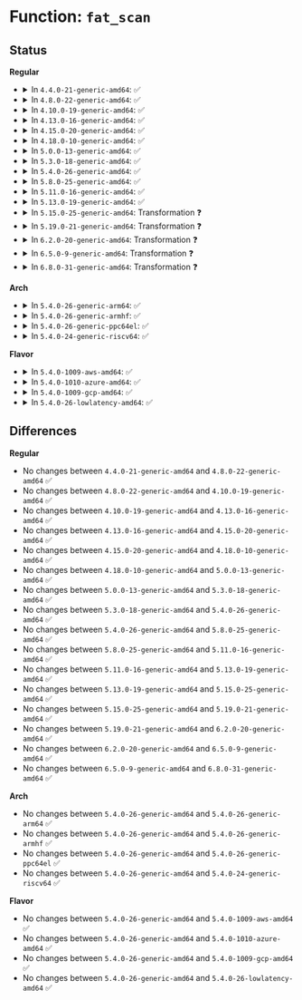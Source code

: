 # Function: <code>fat_scan</code>

## Status
<b>Regular</b>
<ul>
<li>
<details>
<summary>In <code>4.4.0-21-generic-amd64</code>: ✅</summary>

```c
int fat_scan(struct inode * dir, const unsigned char * name, struct fat_slot_info * sinfo)
```

```json
{
  "name": "fat_scan",
  "collision_type": "Unique Global",
  "inline_type": "No",
  "funcs": [
    {
      "addr": 18446744071581953664,
      "name": "fat_scan",
      "external": true,
      "loc": "fs/fat/dir.c:954",
      "file": "fs/fat/dir.c",
      "inline": "seen, unknown",
      "caller_inline": [],
      "caller_func": [
        "fs/fat/namei_vfat.c:vfat_find_form"
      ]
    }
  ],
  "symbols": [
    {
      "addr": 18446744071581953664,
      "name": "fat_scan",
      "section": ".text",
      "bind": "STB_GLOBAL",
      "size": 216
    }
  ]
}
```
</details>
</li>
<li>
<details>
<summary>In <code>4.8.0-22-generic-amd64</code>: ✅</summary>

```c
int fat_scan(struct inode * dir, const unsigned char * name, struct fat_slot_info * sinfo)
```

```json
{
  "name": "fat_scan",
  "collision_type": "Unique Global",
  "inline_type": "No",
  "funcs": [
    {
      "addr": 18446744071582164272,
      "name": "fat_scan",
      "external": true,
      "loc": "fs/fat/dir.c:954",
      "file": "fs/fat/dir.c",
      "inline": "seen, unknown",
      "caller_inline": [],
      "caller_func": [
        "fs/fat/namei_vfat.c:vfat_find_form"
      ]
    }
  ],
  "symbols": [
    {
      "addr": 18446744071582164272,
      "name": "fat_scan",
      "section": ".text",
      "bind": "STB_GLOBAL",
      "size": 216
    }
  ]
}
```
</details>
</li>
<li>
<details>
<summary>In <code>4.10.0-19-generic-amd64</code>: ✅</summary>

```c
int fat_scan(struct inode * dir, const unsigned char * name, struct fat_slot_info * sinfo)
```

```json
{
  "name": "fat_scan",
  "collision_type": "Unique Global",
  "inline_type": "No",
  "funcs": [
    {
      "addr": 18446744071582253680,
      "name": "fat_scan",
      "external": true,
      "loc": "fs/fat/dir.c:954",
      "file": "fs/fat/dir.c",
      "inline": "seen, unknown",
      "caller_inline": [],
      "caller_func": [
        "fs/fat/namei_vfat.c:vfat_find_form"
      ]
    }
  ],
  "symbols": [
    {
      "addr": 18446744071582253680,
      "name": "fat_scan",
      "section": ".text",
      "bind": "STB_GLOBAL",
      "size": 216
    }
  ]
}
```
</details>
</li>
<li>
<details>
<summary>In <code>4.13.0-16-generic-amd64</code>: ✅</summary>

```c
int fat_scan(struct inode * dir, const unsigned char * name, struct fat_slot_info * sinfo)
```

```json
{
  "name": "fat_scan",
  "collision_type": "Unique Global",
  "inline_type": "No",
  "funcs": [
    {
      "addr": 18446744071582338624,
      "name": "fat_scan",
      "external": true,
      "loc": "fs/fat/dir.c:954",
      "file": "fs/fat/dir.c",
      "inline": "seen, unknown",
      "caller_inline": [],
      "caller_func": [
        "fs/fat/namei_vfat.c:vfat_find_form"
      ]
    }
  ],
  "symbols": [
    {
      "addr": 18446744071582338624,
      "name": "fat_scan",
      "section": ".text",
      "bind": "STB_GLOBAL",
      "size": 216
    }
  ]
}
```
</details>
</li>
<li>
<details>
<summary>In <code>4.15.0-20-generic-amd64</code>: ✅</summary>

```c
int fat_scan(struct inode * dir, const unsigned char * name, struct fat_slot_info * sinfo)
```

```json
{
  "name": "fat_scan",
  "collision_type": "Unique Global",
  "inline_type": "No",
  "funcs": [
    {
      "addr": 18446744071582489184,
      "name": "fat_scan",
      "external": true,
      "loc": "fs/fat/dir.c:953",
      "file": "fs/fat/dir.c",
      "inline": "seen, unknown",
      "caller_inline": [],
      "caller_func": [
        "fs/fat/namei_vfat.c:vfat_find_form"
      ]
    }
  ],
  "symbols": [
    {
      "addr": 18446744071582489184,
      "name": "fat_scan",
      "section": ".text",
      "bind": "STB_GLOBAL",
      "size": 216
    }
  ]
}
```
</details>
</li>
<li>
<details>
<summary>In <code>4.18.0-10-generic-amd64</code>: ✅</summary>

```c
int fat_scan(struct inode * dir, const unsigned char * name, struct fat_slot_info * sinfo)
```

```json
{
  "name": "fat_scan",
  "collision_type": "Unique Global",
  "inline_type": "No",
  "funcs": [
    {
      "addr": 18446744071582679712,
      "name": "fat_scan",
      "external": true,
      "loc": "fs/fat/dir.c:954",
      "file": "fs/fat/dir.c",
      "inline": "seen, unknown",
      "caller_inline": [],
      "caller_func": [
        "fs/fat/namei_vfat.c:vfat_find_form"
      ]
    }
  ],
  "symbols": [
    {
      "addr": 18446744071582679712,
      "name": "fat_scan",
      "section": ".text",
      "bind": "STB_GLOBAL",
      "size": 216
    }
  ]
}
```
</details>
</li>
<li>
<details>
<summary>In <code>5.0.0-13-generic-amd64</code>: ✅</summary>

```c
int fat_scan(struct inode * dir, const unsigned char * name, struct fat_slot_info * sinfo)
```

```json
{
  "name": "fat_scan",
  "collision_type": "Unique Global",
  "inline_type": "No",
  "funcs": [
    {
      "addr": 18446744071582782176,
      "name": "fat_scan",
      "external": true,
      "loc": "fs/fat/dir.c:956",
      "file": "fs/fat/dir.c",
      "inline": "seen, unknown",
      "caller_inline": [],
      "caller_func": [
        "fs/fat/namei_vfat.c:vfat_find_form"
      ]
    }
  ],
  "symbols": [
    {
      "addr": 18446744071582782176,
      "name": "fat_scan",
      "section": ".text",
      "bind": "STB_GLOBAL",
      "size": 216
    }
  ]
}
```
</details>
</li>
<li>
<details>
<summary>In <code>5.3.0-18-generic-amd64</code>: ✅</summary>

```c
int fat_scan(struct inode * dir, const unsigned char * name, struct fat_slot_info * sinfo)
```

```json
{
  "name": "fat_scan",
  "collision_type": "Unique Global",
  "inline_type": "No",
  "funcs": [
    {
      "addr": 18446744071582956352,
      "name": "fat_scan",
      "external": true,
      "loc": "fs/fat/dir.c:957",
      "file": "fs/fat/dir.c",
      "inline": "seen, unknown",
      "caller_inline": [],
      "caller_func": [
        "fs/fat/namei_vfat.c:vfat_find_form"
      ]
    }
  ],
  "symbols": [
    {
      "addr": 18446744071582956352,
      "name": "fat_scan",
      "section": ".text",
      "bind": "STB_GLOBAL",
      "size": 213
    }
  ]
}
```
</details>
</li>
<li>
<details>
<summary>In <code>5.4.0-26-generic-amd64</code>: ✅</summary>

```c
int fat_scan(struct inode * dir, const unsigned char * name, struct fat_slot_info * sinfo)
```

```json
{
  "name": "fat_scan",
  "collision_type": "Unique Global",
  "inline_type": "No",
  "funcs": [
    {
      "addr": 18446744071583063136,
      "name": "fat_scan",
      "external": true,
      "loc": "fs/fat/dir.c:955",
      "file": "fs/fat/dir.c",
      "inline": "seen, unknown",
      "caller_inline": [],
      "caller_func": [
        "fs/fat/namei_vfat.c:vfat_find_form"
      ]
    }
  ],
  "symbols": [
    {
      "addr": 18446744071583063136,
      "name": "fat_scan",
      "section": ".text",
      "bind": "STB_GLOBAL",
      "size": 213
    }
  ]
}
```
</details>
</li>
<li>
<details>
<summary>In <code>5.8.0-25-generic-amd64</code>: ✅</summary>

```c
int fat_scan(struct inode * dir, const unsigned char * name, struct fat_slot_info * sinfo)
```

```json
{
  "name": "fat_scan",
  "collision_type": "Unique Global",
  "inline_type": "No",
  "funcs": [
    {
      "addr": 18446744071583382144,
      "name": "fat_scan",
      "external": true,
      "loc": "fs/fat/dir.c:951",
      "file": "fs/fat/dir.c",
      "inline": "seen, unknown",
      "caller_inline": [],
      "caller_func": [
        "fs/fat/namei_vfat.c:vfat_create_shortname",
        "fs/fat/namei_vfat.c:vfat_create_shortname",
        "fs/fat/namei_vfat.c:vfat_create_shortname",
        "fs/fat/namei_vfat.c:vfat_create_shortname"
      ]
    }
  ],
  "symbols": [
    {
      "addr": 18446744071583382144,
      "name": "fat_scan",
      "section": ".text",
      "bind": "STB_GLOBAL",
      "size": 213
    }
  ]
}
```
</details>
</li>
<li>
<details>
<summary>In <code>5.11.0-16-generic-amd64</code>: ✅</summary>

```c
int fat_scan(struct inode * dir, const unsigned char * name, struct fat_slot_info * sinfo)
```

```json
{
  "name": "fat_scan",
  "collision_type": "Unique Global",
  "inline_type": "No",
  "funcs": [
    {
      "addr": 18446744071583498032,
      "name": "fat_scan",
      "external": true,
      "loc": "fs/fat/dir.c:951",
      "file": "fs/fat/dir.c",
      "inline": "seen, unknown",
      "caller_inline": [],
      "caller_func": [
        "fs/fat/namei_vfat.c:vfat_create_shortname",
        "fs/fat/namei_vfat.c:vfat_create_shortname",
        "fs/fat/namei_vfat.c:vfat_create_shortname",
        "fs/fat/namei_vfat.c:vfat_create_shortname"
      ]
    }
  ],
  "symbols": [
    {
      "addr": 18446744071583498032,
      "name": "fat_scan",
      "section": ".text",
      "bind": "STB_GLOBAL",
      "size": 213
    }
  ]
}
```
</details>
</li>
<li>
<details>
<summary>In <code>5.13.0-19-generic-amd64</code>: ✅</summary>

```c
int fat_scan(struct inode * dir, const unsigned char * name, struct fat_slot_info * sinfo)
```

```json
{
  "name": "fat_scan",
  "collision_type": "Unique Global",
  "inline_type": "No",
  "funcs": [
    {
      "addr": 18446744071583519712,
      "name": "fat_scan",
      "external": true,
      "loc": "fs/fat/dir.c:951",
      "file": "fs/fat/dir.c",
      "inline": "seen, unknown",
      "caller_inline": [],
      "caller_func": [
        "fs/fat/namei_vfat.c:vfat_create_shortname",
        "fs/fat/namei_vfat.c:vfat_create_shortname",
        "fs/fat/namei_vfat.c:vfat_create_shortname",
        "fs/fat/namei_vfat.c:vfat_create_shortname"
      ]
    }
  ],
  "symbols": [
    {
      "addr": 18446744071583519712,
      "name": "fat_scan",
      "section": ".text",
      "bind": "STB_GLOBAL",
      "size": 213
    }
  ]
}
```
</details>
</li>
<li>
<details>
<summary>In <code>5.15.0-25-generic-amd64</code>: Transformation ❓</summary>

```c
int fat_scan(struct inode * dir, const unsigned char * name, struct fat_slot_info * sinfo)
```

```json
{
  "name": "fat_scan",
  "collision_type": "Unique Global",
  "inline_type": "No",
  "funcs": [
    {
      "addr": 0,
      "name": "fat_scan",
      "external": true,
      "loc": "fs/fat/dir.c:951",
      "file": "fs/fat/dir.c",
      "inline": "seen, unknown",
      "caller_inline": [],
      "caller_func": [
        "fs/fat/namei_vfat.c:vfat_create_shortname",
        "fs/fat/namei_vfat.c:vfat_create_shortname",
        "fs/fat/namei_vfat.c:vfat_create_shortname",
        "fs/fat/namei_vfat.c:vfat_create_shortname"
      ]
    }
  ],
  "symbols": [
    {
      "addr": 18446744071592278409,
      "name": "fat_scan.cold",
      "section": ".text",
      "bind": "STB_LOCAL",
      "size": 35
    },
    {
      "addr": 18446744071583875200,
      "name": "fat_scan",
      "section": ".text",
      "bind": "STB_GLOBAL",
      "size": 222
    }
  ]
}
```
</details>
</li>
<li>
<details>
<summary>In <code>5.19.0-21-generic-amd64</code>: Transformation ❓</summary>

```c
int fat_scan(struct inode * dir, const unsigned char * name, struct fat_slot_info * sinfo)
```

```json
{
  "name": "fat_scan",
  "collision_type": "Unique Global",
  "inline_type": "No",
  "funcs": [
    {
      "addr": 0,
      "name": "fat_scan",
      "external": true,
      "loc": "fs/fat/dir.c:951",
      "file": "fs/fat/dir.c",
      "inline": "seen, unknown",
      "caller_inline": [],
      "caller_func": [
        "fs/fat/namei_vfat.c:vfat_create_shortname",
        "fs/fat/namei_vfat.c:vfat_create_shortname",
        "fs/fat/namei_vfat.c:vfat_create_shortname",
        "fs/fat/namei_vfat.c:vfat_create_shortname"
      ]
    }
  ],
  "symbols": [
    {
      "addr": 18446744071594060646,
      "name": "fat_scan.cold",
      "section": ".text",
      "bind": "STB_LOCAL",
      "size": 35
    },
    {
      "addr": 18446744071584452576,
      "name": "fat_scan",
      "section": ".text",
      "bind": "STB_GLOBAL",
      "size": 249
    }
  ]
}
```
</details>
</li>
<li>
<details>
<summary>In <code>6.2.0-20-generic-amd64</code>: Transformation ❓</summary>

```c
int fat_scan(struct inode * dir, const unsigned char * name, struct fat_slot_info * sinfo)
```

```json
{
  "name": "fat_scan",
  "collision_type": "Unique Global",
  "inline_type": "No",
  "funcs": [
    {
      "addr": 0,
      "name": "fat_scan",
      "external": true,
      "loc": "fs/fat/dir.c:951",
      "file": "fs/fat/dir.c",
      "inline": "seen, unknown",
      "caller_inline": [],
      "caller_func": [
        "fs/fat/namei_vfat.c:vfat_create_shortname",
        "fs/fat/namei_vfat.c:vfat_create_shortname",
        "fs/fat/namei_vfat.c:vfat_create_shortname",
        "fs/fat/namei_vfat.c:vfat_create_shortname"
      ]
    }
  ],
  "symbols": [
    {
      "addr": 18446744071596088782,
      "name": "fat_scan.cold",
      "section": ".text",
      "bind": "STB_LOCAL",
      "size": 35
    },
    {
      "addr": 18446744071585111936,
      "name": "fat_scan",
      "section": ".text",
      "bind": "STB_GLOBAL",
      "size": 249
    }
  ]
}
```
</details>
</li>
<li>
<details>
<summary>In <code>6.5.0-9-generic-amd64</code>: Transformation ❓</summary>

```c
int fat_scan(struct inode * dir, const unsigned char * name, struct fat_slot_info * sinfo)
```

```json
{
  "name": "fat_scan",
  "collision_type": "Unique Global",
  "inline_type": "No",
  "funcs": [
    {
      "addr": 0,
      "name": "fat_scan",
      "external": true,
      "loc": "fs/fat/dir.c:951",
      "file": "fs/fat/dir.c",
      "inline": "seen, unknown",
      "caller_inline": [],
      "caller_func": [
        "fs/fat/namei_vfat.c:vfat_create_shortname",
        "fs/fat/namei_vfat.c:vfat_create_shortname",
        "fs/fat/namei_vfat.c:vfat_create_shortname",
        "fs/fat/namei_vfat.c:vfat_create_shortname"
      ]
    }
  ],
  "symbols": [
    {
      "addr": 18446744071596612172,
      "name": "fat_scan.cold",
      "section": ".text",
      "bind": "STB_LOCAL",
      "size": 35
    },
    {
      "addr": 18446744071585341152,
      "name": "fat_scan",
      "section": ".text",
      "bind": "STB_GLOBAL",
      "size": 249
    }
  ]
}
```
</details>
</li>
<li>
<details>
<summary>In <code>6.8.0-31-generic-amd64</code>: Transformation ❓</summary>

```c
int fat_scan(struct inode * dir, const unsigned char * name, struct fat_slot_info * sinfo)
```

```json
{
  "name": "fat_scan",
  "collision_type": "Unique Global",
  "inline_type": "No",
  "funcs": [
    {
      "addr": 0,
      "name": "fat_scan",
      "external": true,
      "loc": "fs/fat/dir.c:951",
      "file": "fs/fat/dir.c",
      "inline": "seen, unknown",
      "caller_inline": [],
      "caller_func": [
        "fs/fat/namei_vfat.c:vfat_create_shortname",
        "fs/fat/namei_vfat.c:vfat_create_shortname",
        "fs/fat/namei_vfat.c:vfat_create_shortname",
        "fs/fat/namei_vfat.c:vfat_create_shortname"
      ]
    }
  ],
  "symbols": [
    {
      "addr": 18446744071597518126,
      "name": "fat_scan.cold",
      "section": ".text",
      "bind": "STB_LOCAL",
      "size": 35
    },
    {
      "addr": 18446744071585575856,
      "name": "fat_scan",
      "section": ".text",
      "bind": "STB_GLOBAL",
      "size": 249
    }
  ]
}
```
</details>
</li>
</ul>
<b>Arch</b>
<ul>
<li>
<details>
<summary>In <code>5.4.0-26-generic-arm64</code>: ✅</summary>

```c
int fat_scan(struct inode * dir, const unsigned char * name, struct fat_slot_info * sinfo)
```

```json
{
  "name": "fat_scan",
  "collision_type": "Unique Global",
  "inline_type": "No",
  "funcs": [
    {
      "addr": 18446603336494760376,
      "name": "fat_scan",
      "external": true,
      "loc": "fs/fat/dir.c:955",
      "file": "fs/fat/dir.c",
      "inline": "seen, unknown",
      "caller_inline": [],
      "caller_func": [
        "fs/fat/namei_vfat.c:vfat_find_form"
      ]
    }
  ],
  "symbols": [
    {
      "addr": 18446603336494760376,
      "name": "fat_scan",
      "section": ".text",
      "bind": "STB_GLOBAL",
      "size": 228
    }
  ]
}
```
</details>
</li>
<li>
<details>
<summary>In <code>5.4.0-26-generic-armhf</code>: ✅</summary>

```c
int fat_scan(struct inode * dir, const unsigned char * name, struct fat_slot_info * sinfo)
```

```json
{
  "name": "fat_scan",
  "collision_type": "Unique Global",
  "inline_type": "No",
  "funcs": [
    {
      "addr": 3228188320,
      "name": "fat_scan",
      "external": true,
      "loc": "fs/fat/dir.c:955",
      "file": "fs/fat/dir.c",
      "inline": "seen, unknown",
      "caller_inline": [],
      "caller_func": [
        "fs/fat/namei_vfat.c:vfat_find_form"
      ]
    }
  ],
  "symbols": [
    {
      "addr": 3228188320,
      "name": "fat_scan",
      "section": ".text",
      "bind": "STB_GLOBAL",
      "size": 264
    }
  ]
}
```
</details>
</li>
<li>
<details>
<summary>In <code>5.4.0-26-generic-ppc64el</code>: ✅</summary>

```c
int fat_scan(struct inode * dir, const unsigned char * name, struct fat_slot_info * sinfo)
```

```json
{
  "name": "fat_scan",
  "collision_type": "Unique Global",
  "inline_type": "No",
  "funcs": [
    {
      "addr": 13835058055288593184,
      "name": "fat_scan",
      "external": true,
      "loc": "fs/fat/dir.c:955",
      "file": "fs/fat/dir.c",
      "inline": "seen, unknown",
      "caller_inline": [],
      "caller_func": [
        "fs/fat/namei_vfat.c:vfat_find_form"
      ]
    }
  ],
  "symbols": [
    {
      "addr": 13835058055288593184,
      "name": "fat_scan",
      "section": ".text",
      "bind": "STB_GLOBAL",
      "size": 440
    }
  ]
}
```
</details>
</li>
<li>
<details>
<summary>In <code>5.4.0-24-generic-riscv64</code>: ✅</summary>

```c
int fat_scan(struct inode * dir, const unsigned char * name, struct fat_slot_info * sinfo)
```

```json
{
  "name": "fat_scan",
  "collision_type": "Unique Global",
  "inline_type": "No",
  "funcs": [
    {
      "addr": 18446743936274104030,
      "name": "fat_scan",
      "external": true,
      "loc": "fs/fat/dir.c:955",
      "file": "fs/fat/dir.c",
      "inline": "seen, unknown",
      "caller_inline": [],
      "caller_func": [
        "fs/fat/namei_vfat.c:vfat_find_form"
      ]
    }
  ],
  "symbols": [
    {
      "addr": 18446743936274104030,
      "name": "fat_scan",
      "section": ".text",
      "bind": "STB_GLOBAL",
      "size": 180
    }
  ]
}
```
</details>
</li>
</ul>
<b>Flavor</b>
<ul>
<li>
<details>
<summary>In <code>5.4.0-1009-aws-amd64</code>: ✅</summary>

```c
int fat_scan(struct inode * dir, const unsigned char * name, struct fat_slot_info * sinfo)
```

```json
{
  "name": "fat_scan",
  "collision_type": "Unique Global",
  "inline_type": "No",
  "funcs": [
    {
      "addr": 18446744071583031872,
      "name": "fat_scan",
      "external": true,
      "loc": "fs/fat/dir.c:955",
      "file": "fs/fat/dir.c",
      "inline": "seen, unknown",
      "caller_inline": [],
      "caller_func": [
        "fs/fat/namei_vfat.c:vfat_find_form"
      ]
    }
  ],
  "symbols": [
    {
      "addr": 18446744071583031872,
      "name": "fat_scan",
      "section": ".text",
      "bind": "STB_GLOBAL",
      "size": 213
    }
  ]
}
```
</details>
</li>
<li>
<details>
<summary>In <code>5.4.0-1010-azure-amd64</code>: ✅</summary>

```c
int fat_scan(struct inode * dir, const unsigned char * name, struct fat_slot_info * sinfo)
```

```json
{
  "name": "fat_scan",
  "collision_type": "Unique Global",
  "inline_type": "No",
  "funcs": [
    {
      "addr": 18446744071582969024,
      "name": "fat_scan",
      "external": true,
      "loc": "fs/fat/dir.c:955",
      "file": "fs/fat/dir.c",
      "inline": "seen, unknown",
      "caller_inline": [],
      "caller_func": [
        "fs/fat/namei_vfat.c:vfat_find_form"
      ]
    }
  ],
  "symbols": [
    {
      "addr": 18446744071582969024,
      "name": "fat_scan",
      "section": ".text",
      "bind": "STB_GLOBAL",
      "size": 213
    }
  ]
}
```
</details>
</li>
<li>
<details>
<summary>In <code>5.4.0-1009-gcp-amd64</code>: ✅</summary>

```c
int fat_scan(struct inode * dir, const unsigned char * name, struct fat_slot_info * sinfo)
```

```json
{
  "name": "fat_scan",
  "collision_type": "Unique Global",
  "inline_type": "No",
  "funcs": [
    {
      "addr": 18446744071583020480,
      "name": "fat_scan",
      "external": true,
      "loc": "fs/fat/dir.c:955",
      "file": "fs/fat/dir.c",
      "inline": "seen, unknown",
      "caller_inline": [],
      "caller_func": [
        "fs/fat/namei_vfat.c:vfat_find_form"
      ]
    }
  ],
  "symbols": [
    {
      "addr": 18446744071583020480,
      "name": "fat_scan",
      "section": ".text",
      "bind": "STB_GLOBAL",
      "size": 213
    }
  ]
}
```
</details>
</li>
<li>
<details>
<summary>In <code>5.4.0-26-lowlatency-amd64</code>: ✅</summary>

```c
int fat_scan(struct inode * dir, const unsigned char * name, struct fat_slot_info * sinfo)
```

```json
{
  "name": "fat_scan",
  "collision_type": "Unique Global",
  "inline_type": "No",
  "funcs": [
    {
      "addr": 18446744071583109600,
      "name": "fat_scan",
      "external": true,
      "loc": "fs/fat/dir.c:955",
      "file": "fs/fat/dir.c",
      "inline": "seen, unknown",
      "caller_inline": [],
      "caller_func": [
        "fs/fat/namei_vfat.c:vfat_find_form"
      ]
    }
  ],
  "symbols": [
    {
      "addr": 18446744071583109600,
      "name": "fat_scan",
      "section": ".text",
      "bind": "STB_GLOBAL",
      "size": 213
    }
  ]
}
```
</details>
</li>
</ul>

## Differences
<b>Regular</b>
<ul>
<li>
No changes between <code>4.4.0-21-generic-amd64</code> and <code>4.8.0-22-generic-amd64</code> ✅
</li>
<li>
No changes between <code>4.8.0-22-generic-amd64</code> and <code>4.10.0-19-generic-amd64</code> ✅
</li>
<li>
No changes between <code>4.10.0-19-generic-amd64</code> and <code>4.13.0-16-generic-amd64</code> ✅
</li>
<li>
No changes between <code>4.13.0-16-generic-amd64</code> and <code>4.15.0-20-generic-amd64</code> ✅
</li>
<li>
No changes between <code>4.15.0-20-generic-amd64</code> and <code>4.18.0-10-generic-amd64</code> ✅
</li>
<li>
No changes between <code>4.18.0-10-generic-amd64</code> and <code>5.0.0-13-generic-amd64</code> ✅
</li>
<li>
No changes between <code>5.0.0-13-generic-amd64</code> and <code>5.3.0-18-generic-amd64</code> ✅
</li>
<li>
No changes between <code>5.3.0-18-generic-amd64</code> and <code>5.4.0-26-generic-amd64</code> ✅
</li>
<li>
No changes between <code>5.4.0-26-generic-amd64</code> and <code>5.8.0-25-generic-amd64</code> ✅
</li>
<li>
No changes between <code>5.8.0-25-generic-amd64</code> and <code>5.11.0-16-generic-amd64</code> ✅
</li>
<li>
No changes between <code>5.11.0-16-generic-amd64</code> and <code>5.13.0-19-generic-amd64</code> ✅
</li>
<li>
No changes between <code>5.13.0-19-generic-amd64</code> and <code>5.15.0-25-generic-amd64</code> ✅
</li>
<li>
No changes between <code>5.15.0-25-generic-amd64</code> and <code>5.19.0-21-generic-amd64</code> ✅
</li>
<li>
No changes between <code>5.19.0-21-generic-amd64</code> and <code>6.2.0-20-generic-amd64</code> ✅
</li>
<li>
No changes between <code>6.2.0-20-generic-amd64</code> and <code>6.5.0-9-generic-amd64</code> ✅
</li>
<li>
No changes between <code>6.5.0-9-generic-amd64</code> and <code>6.8.0-31-generic-amd64</code> ✅
</li>
</ul>
<b>Arch</b>
<ul>
<li>
No changes between <code>5.4.0-26-generic-amd64</code> and <code>5.4.0-26-generic-arm64</code> ✅
</li>
<li>
No changes between <code>5.4.0-26-generic-amd64</code> and <code>5.4.0-26-generic-armhf</code> ✅
</li>
<li>
No changes between <code>5.4.0-26-generic-amd64</code> and <code>5.4.0-26-generic-ppc64el</code> ✅
</li>
<li>
No changes between <code>5.4.0-26-generic-amd64</code> and <code>5.4.0-24-generic-riscv64</code> ✅
</li>
</ul>
<b>Flavor</b>
<ul>
<li>
No changes between <code>5.4.0-26-generic-amd64</code> and <code>5.4.0-1009-aws-amd64</code> ✅
</li>
<li>
No changes between <code>5.4.0-26-generic-amd64</code> and <code>5.4.0-1010-azure-amd64</code> ✅
</li>
<li>
No changes between <code>5.4.0-26-generic-amd64</code> and <code>5.4.0-1009-gcp-amd64</code> ✅
</li>
<li>
No changes between <code>5.4.0-26-generic-amd64</code> and <code>5.4.0-26-lowlatency-amd64</code> ✅
</li>
</ul>
